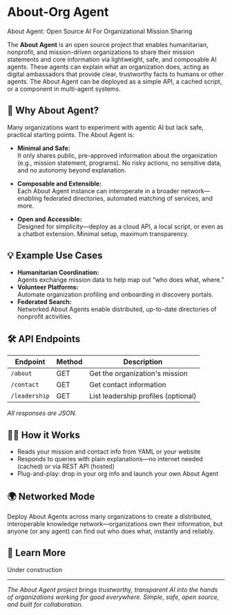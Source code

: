 # About-Org Agent

About Agent: Open Source AI For Organizational Mission Sharing

The **About Agent** is an open source project that enables humanitarian, nonprofit, and mission-driven organizations to share their mission statements and core information via lightweight, safe, and composable AI agents. These agents can explain what an organization does, acting as digital ambassadors that provide clear, trustworthy facts to humans or other agents. The About Agent can be deployed as a simple API, a cached script, or a component in multi-agent systems.

## 🚀 Why About Agent?

Many organizations want to experiment with agentic AI but lack safe, practical starting points. The About Agent is:

- **Minimal and Safe:**  
  It only shares public, pre-approved information about the organization (e.g., mission statement, programs). No risky actions, no sensitive data, and no autonomy beyond explanation.

- **Composable and Extensible:**  
  Each About Agent instance can interoperate in a broader network—enabling federated directories, automated matching of services, and more.

- **Open and Accessible:**  
  Designed for simplicity—deploy as a cloud API, a local script, or even as a chatbot extension. Minimal setup, maximum transparency.

## 💡 Example Use Cases

- **Humanitarian Coordination:**  
  Agents exchange mission data to help map out “who does what, where.”
- **Volunteer Platforms:**  
  Automate organization profiling and onboarding in discovery portals.
- **Federated Search:**  
  Networked About Agents enable distributed, up-to-date directories of nonprofit activities.

## 🛠️ API Endpoints

| Endpoint      | Method | Description                     |
|---------------|--------|---------------------------------|
| `/about`      | GET    | Get the organization's mission  |
| `/contact`    | GET    | Get contact information         |
| `/leadership` | GET    | List leadership profiles (optional) |

_All responses are JSON._

## 👩‍💻 How it Works

- Reads your mission and contact info from YAML or your website
- Responds to queries with plain explanations—no internet needed (cached) or via REST API (hosted)
- Plug-and-play: drop in your org info and launch your own About Agent

## 🌍 Networked Mode

Deploy About Agents across many organizations to create a distributed, interoperable knowledge network—organizations own their information, but anyone (or any agent) can find out who does what, instantly and reliably.

## 🧠 Learn More

Under construction

---

*The About Agent project brings trustworthy, transparent AI into the hands of organizations working for good everywhere. Simple, safe, open source, and built for collaboration.*
